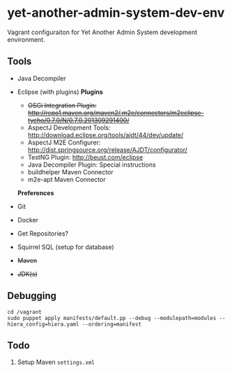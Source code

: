 # yet-another-admin-system-dev-env
Vagrant configuraiton for Yet Another Admin System development environment.

## Tools
* Java Decompiler
* Eclipse (with plugins)
    **Plugins**
    * <del>OSGi Integration Plugin: http://repo1.maven.org/maven2/.m2e/connectors/m2eclipse-tycho/0.7.0/N/0.7.0.201309291400/</del>
    * AspectJ Development Tools: http://download.eclipse.org/tools/ajdt/44/dev/update/
    * AspectJ M2E Configurer: http://dist.springsource.org/release/AJDT/configurator/
    * TestNG Plugin: http://beust.com/eclipse
    * Java Decompiler Plugin: Special instructions
    * buildhelper Maven Connector
    * m2e-apt Maven Connector
    
    **Preferences**
    
* Git
* Docker
* Get Repositories?
* Squirrel SQL (setup for database)
* <del>Maven</del>
* <del>JDK(s)</del>


## Debugging
````
cd /vagrant
sudo puppet apply manifests/default.pp --debug --modulepath=modules --hiera_config=hiera.yaml --ordering=manifest
````

## Todo
1. Setup Maven `settings.xml`
